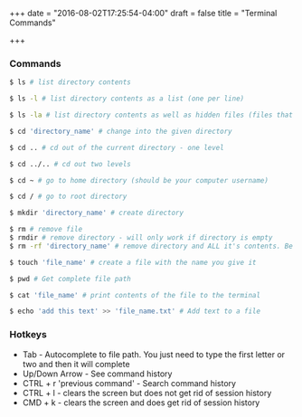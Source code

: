 +++
date = "2016-08-02T17:25:54-04:00"
draft = false
title = "Terminal Commands"

+++

### Commands
```bash
$ ls # list directory contents

$ ls -l # list directory contents as a list (one per line)

$ ls -la # list directory contents as well as hidden files (files that begin with a '.')

$ cd 'directory_name' # change into the given directory

$ cd .. # cd out of the current directory - one level

$ cd ../.. # cd out two levels

$ cd ~ # go to home directory (should be your computer username)

$ cd / # go to root directory

$ mkdir 'directory_name' # create directory

$ rm # remove file
$ rmdir # remove directory - will only work if directory is empty
$ rm -rf 'directory_name' # remove directory and ALL it's contents. Be warned when using this - you will not be prompted to continue. It will just wipe it out.

$ touch 'file_name' # create a file with the name you give it

$ pwd # Get complete file path

$ cat 'file_name' # print contents of the file to the terminal

$ echo 'add this text' >> 'file_name.txt' # Add text to a file
```
### Hotkeys
* Tab - Autocomplete to file path. You just need to type the first letter or two and then it will complete
* Up/Down Arrow - See command history
* CTRL + r 'previous command' - Search command history
* CTRL + l - clears the screen but does not get rid of session history
* CMD + k - clears the screen and does get rid of session history
